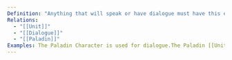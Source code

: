 ```yaml
---
Definition: "Anything that will speak or have dialogue must have this entityA [[Unit]] may be associated with 1 characterA Character is part of the story.A Character can have dialogue."
Relations:
  - "[[Unit]]"
  - "[[Dialogue]]"
  - "[[Paladin]]"
Examples: The Paladin Character is used for dialogue.The Paladin [[Unit]] is used in combat
---
```

